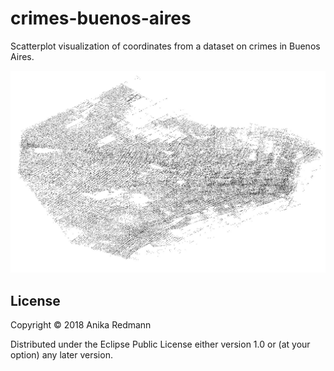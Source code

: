 # crimes-buenos-aires

Scatterplot visualization of coordinates from a dataset on crimes in Buenos Aires. 

![Screenshot](scatterplot_crimes.jpg "Scatterplot")

## License

Copyright © 2018 Anika Redmann

Distributed under the Eclipse Public License either version 1.0 or (at
your option) any later version.
